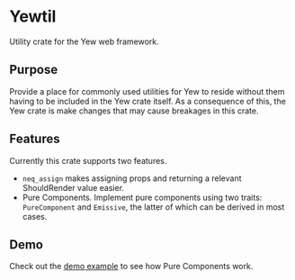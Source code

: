 # Yewtil
Utility crate for the Yew web framework.

## Purpose
Provide a place for commonly used utilities for Yew to reside without them having to be included in the Yew crate itself.
As a consequence of this, the Yew crate is make changes that may cause breakages in this crate.

## Features
Currently this crate supports two features.
* `neq_assign` makes assigning props and returning a relevant ShouldRender value easier.
* Pure Components. Implement pure components using two traits: `PureComponent` and `Emissive`, the latter of which can be derived in most cases.


## Demo
Check out the [demo example](https://github.com/hgzimmerman/yewtil/examples/demo/) to see how Pure Components work.